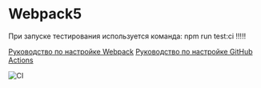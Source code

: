 # Webpack5

При запуске тестирования используется команда: npm run test:ci !!!!!

[Руководство по настройке Webpack](https://webpack.js.org/guides/)
[Руководство по настройке GitHub Actions](https://docs.github.com/en/actions/quickstart)

![CI](https://github.com/BogdashkinAS/ahj-homeworks_forms/actions/workflows/web.yml/badge.svg)

